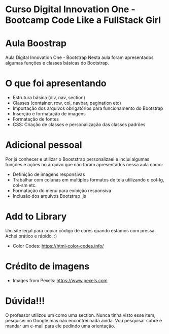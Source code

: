 # Curso Digital Innovation One - Bootcamp Code Like a FullStack Girl

# Aula Boostrap
Aula Digital Innovation One - Bootstrap
Nesta aula foram apresentados algumas funções e classes básicas do Bootstrap.

# O que foi apresentando
- Estrutura básica (div, nav, section)
- Classes (container, row, col, navbar, pagination etc)
- Importação dos arquivos obrigatórios para funcionamento do Bootstrap
- Inserção e formatação de imagens
- Formatação de fontes
- CSS: Criação de classes e personalização das classes padrões

# Adicional pessoal
Por já conhecer e utilizar o Booststrap personalizaei e incluí algumas funções e ações no arquivo que não foram apresentados nessa aula como:
- Definição de imagens responsivas
- Trabalhar com colunas em multiplos formatos de tela utilizando o col-lg, col-sm etc.
- Formatação do menu para exibição responsiva
- Inclusão dos arquivos Bootstrap .js

# Add to Library
Um site legal para copiar código de cores quando estamos com pressa. Achei prático e rápido. :)
- Color Codes: https://html-color-codes.info/

# Crédito de imagens
- Images from Pexels: https://www.pexels.com

# Dúvida!!!
O professor utilizou um <selection></selection> como uma section.
Nunca tinha visto esse item, pesquisei no Google mas não encontrei nada ainda.
Vou pesquisar sobre e mandar um e-mail para ele pedindo uma orientação.



